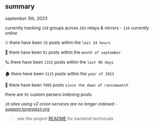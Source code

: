 
## summary
_september 5th, 2023_

currently tracking `158` groups across `283` relays & mirrors - _`116` currently online_

⏲ there have been `25` posts within the `last 24 hours`

🦈 there have been `91` posts within the `month of september`

🪐 there have been `1315` posts within the `last 90 days`

🏚 there have been `3115` posts within the `year of 2023`

🦕 there have been `7805` posts `since the dawn of ransomwatch`

there are `91` custom parsers indexing posts

_`20` sites using v2 onion services are no longer indexed - [support.torproject.org](https://support.torproject.org/onionservices/v2-deprecation/)_

> see the project [README](https://github.com/joshhighet/ransomwatch#ransomwatch--) for backend technicals
